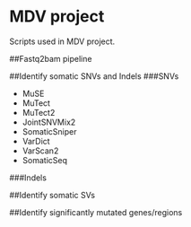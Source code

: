 # MDV project
Scripts used in MDV project. 

##Fastq2bam pipeline

##Identify somatic SNVs and Indels
###SNVs
* MuSE
* MuTect
* MuTect2
* JointSNVMix2
* SomaticSniper
* VarDict
* VarScan2
* SomaticSeq

###Indels

##Identify somatic SVs

##Identify significantly mutated genes/regions

